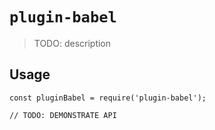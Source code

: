 # `plugin-babel`

> TODO: description

## Usage

```
const pluginBabel = require('plugin-babel');

// TODO: DEMONSTRATE API
```
